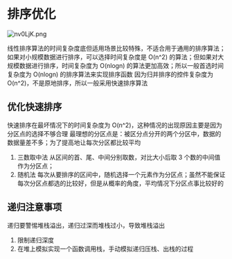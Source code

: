# 排序优化
![nv0LjK.png](https://s2.ax1x.com/2019/09/20/nv0LjK.png)
  
线性排序算法的时间复杂度底但适用场景比较特殊，不适合用于通用的排序算法；
如果对小规模数据进行排序，可以选择时间复杂度是 O(n^2) 的算法；但如果对大规模数据进行排序，时间复杂度为 O(nlogn) 的算法更加高效；所以一般首选时间复杂度为 O(nlogn) 的排序算法来实现排序函数
因为归并排序的控件复杂度为 O(n^2)，不是原地排序，所以一般采用快速排序算法


## 优化快速排序
快速排序在最坏情况下的时间复杂度为 O(n^2)，这种情况的出现原因主要是因为分区点的选择不够合理
最理想的分区点是：被区分点分开的两个分区中，数据的数据量差不多；为了提高地让每次分区都比较平均

1. 三数取中法
从区间的首、尾、中间分别取数，对比大小后取 3 个数的中间值作为分区点；
2. 随机法
每次从要排序的区间中，随机选择一个元素作为分区点；虽然不能保证每次分区点都选的比较好，但是从概率的角度，平均情况下分区点事比较好的


## 递归注意事项
递归要警惕堆栈溢出，递归过深而堆栈过小，导致堆栈溢出
1. 限制递归深度
2. 在堆上模拟实现一个函数调用栈，手动模拟递归压栈、出栈的过程
